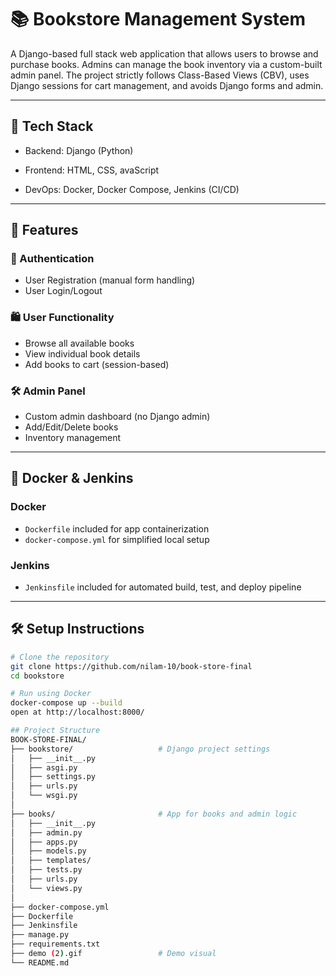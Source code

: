 # 📚 Bookstore Management System

A Django-based full stack web application that allows users to browse and purchase books. Admins can manage the book inventory via a custom-built admin panel. The project strictly follows Class-Based Views (CBV), uses Django sessions for cart management, and avoids Django forms and admin.

---

## 🔧 Tech Stack

- Backend: Django (Python)
- Frontend: HTML, CSS, avaScript

- DevOps: Docker, Docker Compose, Jenkins (CI/CD)

---

## 🚀 Features

### 🔐 Authentication
- User Registration (manual form handling)
- User Login/Logout

### 🛍️ User Functionality
- Browse all available books
- View individual book details
- Add books to cart (session-based)

### 🛠️ Admin Panel
- Custom admin dashboard (no Django admin)
- Add/Edit/Delete books
- Inventory management

---

## 🐳 Docker & Jenkins

### Docker
- `Dockerfile` included for app containerization
- `docker-compose.yml` for simplified local setup

### Jenkins
- `Jenkinsfile` included for automated build, test, and deploy pipeline

---

## 🛠️ Setup Instructions

```bash
# Clone the repository
git clone https://github.com/nilam-10/book-store-final
cd bookstore

# Run using Docker
docker-compose up --build
open at http://localhost:8000/

## Project Structure
BOOK-STORE-FINAL/
├── bookstore/                   # Django project settings
│   ├── __init__.py
│   ├── asgi.py
│   ├── settings.py
│   ├── urls.py
│   └── wsgi.py
│
├── books/                       # App for books and admin logic
│   ├── __init__.py
│   ├── admin.py
│   ├── apps.py
│   ├── models.py
│   ├── templates/
│   ├── tests.py
│   ├── urls.py
│   └── views.py
│
├── docker-compose.yml
├── Dockerfile
├── Jenkinsfile
├── manage.py
├── requirements.txt
├── demo (2).gif                 # Demo visual
└── README.md


